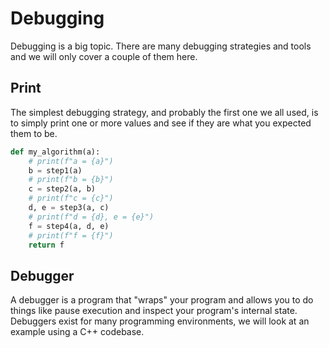 # Debugging

Debugging is a big topic. There are many debugging strategies and tools and we
will only cover a couple of them here.

## Print

The simplest debugging strategy, and probably the first one we all used, is to
simply print one or more values and see if they are what you expected them to
be.

```python
def my_algorithm(a):
    # print(f"a = {a}")
    b = step1(a)
    # print(f"b = {b}")
    c = step2(a, b)
    # print(f"c = {c}")
    d, e = step3(a, c)
    # print(f"d = {d}, e = {e}")
    f = step4(a, d, e)
    # print(f"f = {f}")
    return f
```

## Debugger

A debugger is a program that "wraps" your program and allows you to do things
like pause execution and inspect your program's internal state. Debuggers exist
for many programming environments, we will look at an example using a C++
codebase.

